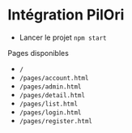 # Intégration PilOri

- Lancer le projet `npm start`

Pages disponibles

- `/`
- `/pages/account.html`
- `/pages/admin.html`
- `/pages/detail.html`
- `/pages/list.html`
- `/pages/login.html`
- `/pages/register.html`
